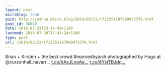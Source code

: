 ```yaml
---
layout: post
microblog: true
guid: http://joshua.micro.blog/2016/03/22/t712251187999973376.html
post_id: 36019
date: 2016-03-22T23:14:50+1100
lastmod: 2019-07-30T17:41:24+1100
type: post
url: /2016/03/22/t712251187999973376.html
---
```

Brian + Kirsten + the best crowd #marriedbyjosh photographed by Hugo at @curzonhall_navarr… [t.co/hAsJLnoAe...](https://t.co/hAsJLnoAeM) [t.co/8YstTBJdq...](https://t.co/8YstTBJdqV)
